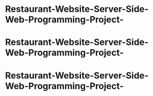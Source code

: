 # Restaurant-Website-Server-Side-Web-Programming-Project-
# Restaurant-Website-Server-Side-Web-Programming-Project-
# Restaurant-Website-Server-Side-Web-Programming-Project-
